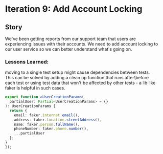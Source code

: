 # Iteration 9: Add Account Locking

## Story

We've been getting reports from our support team that users are experiencing issues with their accounts. We need to add account locking to our user service so we can better understand what's going on.

### Lessons Learned:


moving to a single test setup might cause dependencies between tests. This can be solved by adding a clean up function that runs after\before each test or using test data that won't be affected by other tests - a lib like faker is helpful in such cases. 


```typescript
export function aUserCreationParams(
  partialUser: Partial<UserCreationParams> = {}
): UserCreationParams {
  return {
    email: faker.internet.email(),
    address: faker.location.streetAddress(),
    name: faker.person.fullName(),
    phoneNumber: faker.phone.number(),
    ...partialUser
  };
}
});
```